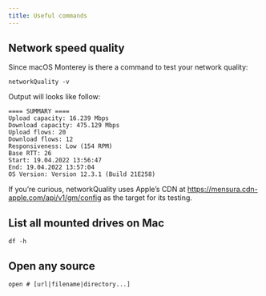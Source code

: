 ```yaml
---
title: Useful commands
---
```


## Network speed quality

Since macOS Monterey is there a command to test your network quality:

```shell
networkQuality -v
```

Output will looks like follow:

```
==== SUMMARY ====
Upload capacity: 16.239 Mbps
Download capacity: 475.129 Mbps
Upload flows: 20
Download flows: 12
Responsiveness: Low (154 RPM)
Base RTT: 26
Start: 19.04.2022 13:56:47
End: 19.04.2022 13:57:04
OS Version: Version 12.3.1 (Build 21E258)
```

If you’re curious, networkQuality uses Apple’s CDN at https://mensura.cdn-apple.com/api/v1/gm/config as the target for its testing.

## List all mounted drives on Mac

```shell
df -h
```

## Open any source

```shell
open # [url|filename|directory...]
```